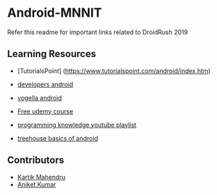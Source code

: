# Android-MNNIT

Refer this readme for important links related to DroidRush 2019
## Learning Resources

- [TutorialsPoint] (https://www.tutorialspoint.com/android/index.htm)
- [developers android](https://developer.android.com/guide)

- [vogella android](https://www.vogella.com/tutorials/android.html)

- [Free udemy course](https://www.udemy.com/course/learn-android-application-development-y/)

- [programming knowledge youtube playlist](https://www.youtube.com/watch?v=EknEIzswvC0&list=PLS1QulWo1RIbb1cYyzZpLFCKvdYV_yJ-E)

- [treehouse basics of android](https://www.youtube.com/watch?v=EOfCEhWq8sg)

## Contributors

* [Kartik Mahendru](https://github.com/kartikMahendru)
* [Aniket Kumar](https://github.com/aniket4686)
